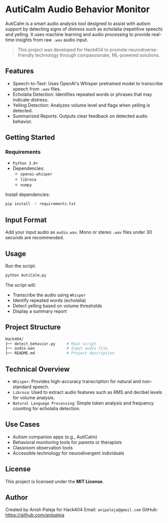 # AutiCalm Audio Behavior Monitor

AutiCalm is a smart audio analysis tool designed to assist with autism support by detecting signs of distress such as echolalia (repetitive speech) and yelling. It uses machine learning and audio processing to provide real-time insights from raw `.wav` audio input.

> This project was developed for Hack404 to promote neurodiverse-friendly technology through compassionate, ML-powered solutions.

## Features

- Speech-to-Text: Uses OpenAI's Whisper pretrained model to transcribe speech from `.wav` files.
- Echolalia Detection: Identifies repeated words or phrases that may indicate distress.
- Yelling Detection: Analyzes volume level and flags when yelling is detected.
- Summarized Reports: Outputs clear feedback on detected audio behavior.

## Getting Started

### Requirements

- `Python 3.8+`
- Dependencies:
  - `openai-whisper`
  - `librosa`
  - `numpy`

Install dependencies:

```bash
pip install -r requirements.txt
```

## Input Format

Add your input audio as `audio.wav`. Mono or stereo `.wav` files under 30 seconds are recommended.

## Usage

Run the script:

```bash
python AutiCalm.py
```

The script will:

- Transcribe the audio using `Whisper`
- Identify repeated words (echolalia)
- Detect yelling based on volume thresholds
- Display a summary report

## Project Structure
```bash
Hack404/
├── detect_behavior.py     # Main script
├── audio.wav              # Input audio file
├── README.md              # Project description
```

## Technical Overview

- `Whisper`: Provides high-accuracy transcription for natural and non-standard speech.
- `Librosa`: Used to extract audio features such as RMS and decibel levels for volume analysis.
- `Natural Language Processing`: Simple token analysis and frequency counting for echolalia detection.

## Use Cases
- Autism companion apps (e.g., AutiCalm)
- Behavioral monitoring tools for parents or therapists
- Classroom observation tools
- Accessible technology for neurodivergent individuals

## License
This project is licensed under the **MIT License**.

## Author
Created by Anish Paleja for Hack404
Email: `anipaleja@gmail.com`
GitHub: https://github.com/anipaleja



